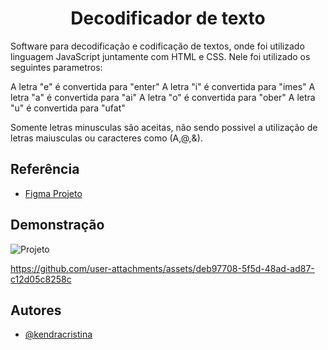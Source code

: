 <h1 align="center">Decodificador de texto</h1>

Software para decodificação e codificação de textos, onde foi utilizado linguagem JavaScript juntamente com HTML e CSS. Nele foi utilizado os seguintes parametros:

A letra "e" é convertida para "enter"
A letra "i" é convertida para "imes"
A letra "a" é convertida para "ai"
A letra "o" é convertida para "ober"
A letra "u" é convertida para "ufat"

Somente letras minusculas são aceitas, não sendo possivel a utilização de letras maiusculas ou caracteres como (A,@,&).



## Referência

 - [Figma Projeto](https://www.figma.com/design/tvFEYhVfZTjdJ5P24RGV21/Alura-Challenge---Desafio-1---L%C3%B3gica?node-id=0-1&t=Kz4maIZGVFkK0kyQ-0)
 

## Demonstração
![Projeto](https://github.com/user-attachments/assets/cce89506-99b6-4e98-86b9-c9365f960f9f)


https://github.com/user-attachments/assets/deb97708-5f5d-48ad-ad87-c12d05c8258c





## Autores

- [@kendracristina](https://www.linkedin.com/in/kendra-cristina/)

